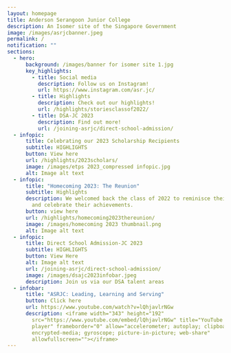```yaml
---
layout: homepage
title: Anderson Serangoon Junior College
description: An Isomer site of the Singapore Government
image: /images/asrjcbanner.jpeg
permalink: /
notification: ""
sections:
  - hero:
      background: /images/banner for isomer site 1.jpg
      key_highlights:
        - title: Social media
          description: Follow us on Instagram!
          url: https://www.instagram.com/asr.jc/
        - title: Highlights
          description: Check out our highlights!
          url: /highlights/storiesclassof2022/
        - title: DSA-JC 2023
          description: Find out more!
          url: /joining-asrjc/direct-school-admission/
  - infopic:
      title: Celebrating our 2023 Scholarship Recipients
      subtitle: HIGHLIGHTS
      button: View here
      url: /highlights/2023scholars/
      image: /images/etps 2023_compressed infopic.jpg
      alt: Image alt text
  - infopic:
      title: "Homecoming 2023: The Reunion"
      subtitle: Highlights
      description: We welcomed back the class of 2022 to reminisce their time in ASRJC
        and celebrate their achievements.
      button: view here
      url: /highlights/homecoming2023thereunion/
      image: /images/homecoming 2023 thumbnail.png
      alt: Image alt text
  - infopic:
      title: Direct School Admission-JC 2023
      subtitle: HIGHLIGHTS
      button: View Here
      alt: Image alt text
      url: /joining-asrjc/direct-school-admission/
      image: /images/dsajc2023infobar.jpeg
      description: Join us via our DSA talent areas
  - infobar:
      title: "ASRJC: Leading, Learning and Serving"
      button: Click here
      url: https://www.youtube.com/watch?v=lQhjavlrNGw
      description: <iframe width="343" height="192"
        src="https://www.youtube.com/embed/lQhjavlrNGw" title="YouTube video
        player" frameborder="0" allow="accelerometer; autoplay; clipboard-write;
        encrypted-media; gyroscope; picture-in-picture; web-share"
        allowfullscreen=""></iframe>
---
```

